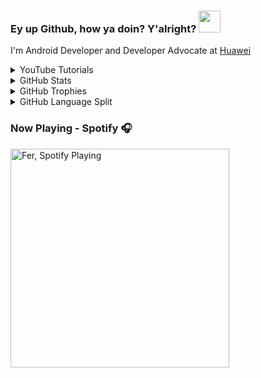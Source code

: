 ### Ey up Github, how ya doin? Y'alright? <img src="https://raw.githubusercontent.com/MartinHeinz/MartinHeinz/master/wave.gif" width="35px">

I'm Android Developer and Developer Advocate at [Huawei]


<details>
  <summary>YouTube Tutorials</summary>

![Youtube]

</details>

<details>
  <summary>GitHub Stats</summary>

![GitHub Stats Card]

</details>

<details>
  <summary>GitHub Trophies</summary>

![GitHub Trophies]

</details>

<details>
  <summary>GitHub Language Split</summary>

![github language split]

</details>


### Now Playing - Spotify 🎧
[<img src="https://nowplaying.aidenwallis.co.uk/60402201adffb91b3c99019c" alt="Fer, Spotify Playing" width="350" />](https://open.spotify.com/user/21dvdjnqkc22qboggt27pbitq) 


[huawei]: https://www.huawei.com/uk/
[youtube]: https://www.youtube.com/embed/VSPzemzlJvo?width=560&height=315
[github stats card]: https://github-readme-stats.vercel.app/api?username=ferPrieto
[github trophies]: https://github-profile-trophy.vercel.app/?username=ferPrieto&column=4&margin-w=18&margin-h=15
[github language split]: https://ghui.vercel.app/pie.png?username=ferPrieto
